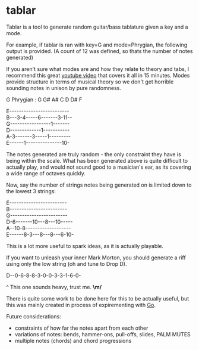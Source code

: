 # tablar

Tablar is a tool to generate random guitar/bass tablature given a key and a mode.

For example, if tablar is ran with key=G and mode=Phrygian, the following output is provided. (A count of 12 was defined, so thats the number of notes generated) 

If you aren't sure what modes are and how they relate to theory and tabs, I recommend this great [youtube video](https://www.youtube.com/watch?v=bwaeBUYcO5o) that covers it all in 15 minutes. Modes provide structure in terms of musical theory so we don't get horrible sounding notes in unison by pure randomness.

G Phrygian : G G# A# C D D# F

E-------------------------  
B---3-4-----6-------3-11--  
G-----------------1-------  
D-------------1-----------  
A-3-------3-----1---------  
E------1---------------10-  


The notes generated are truly random - the only constraint they have is being within the scale. What has been generated above is quite difficult to actually play, and would not sound good to a musician's ear, as its covering a wide range of octaves quickly.

Now, say the number of strings notes being generated on is limited down to the lowest 3 strings:

E------------------------  
B------------------------  
G------------------------  
D-6-------10---8---10-----  
A--10-8-------------------  
E------8-3---8---8---6-10-  

This is a lot more useful to spark ideas, as it is actually playable.

If you want to unleash your inner Mark Morton, you should generate a riff using only the low string (oh and tune to Drop D).

D--0-6-8-8-3-0-0-3-3-1-6-0-

^ This one sounds heavy, trust me. **\m/** 


There is quite some work to be done here for this to be actually useful, but this was mainly created in process of expirementing with [Go](https://golang.org).

Future considerations:
* constraints of how far the notes apart from each other
* variations of notes: bends, hammer-ons, pull-offs, slides, PALM MUTES
* multiple notes (chords) and chord progressions
